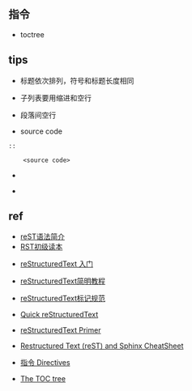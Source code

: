 

## 指令
+ toctree

## tips

+ 标题依次排列，符号和标题长度相同

+ 子列表要用缩进和空行

+ 段落间空行

+ source code
```
::

    <source code>
```

+ ```` 文本内高亮


+

## ref
<!-- quick start -->
+ [reST语法简介](https://iridescent.ink/HowToMakeDocs/Basic/reST.html#section-structure)
+ [RST初级读本](https://www.sphinx.org.cn/usage/restructuredtext/basics.html)

<!-- others -->
+ [reStructuredText 入门](https://sphinx-doc-zh.readthedocs.io/en/latest/rest.html#directives)
+ [reStructuredText简明教程](https://iridescent.ink/HowToMakeDocs/Basic/reST.html#restructuredtextsimpletutorial)
+ [reStructuredText标记规范](https://docutils-zh-cn.readthedocs.io/zh_CN/latest/ref/rst/restructuredtext.html)
+ [Quick reStructuredText](https://docutils.sourceforge.io/docs/user/rst/quickref.html)
+ [reStructuredText Primer](https://www.sphinx-doc.org/en/master/usage/restructuredtext/basics.html)

+ [Restructured Text (reST) and Sphinx CheatSheet](http://openalea.gforge.inria.fr/doc/openalea/doc/_build/html/source/sphinx/rest_syntax.html)

+ [指令 Directives](https://sphinx-doc-zh.readthedocs.io/en/latest/rest.html#directives)
+ [The TOC tree](https://sphinx-doc-zh.readthedocs.io/en/latest/markup/toctree.html#toctree-directive)